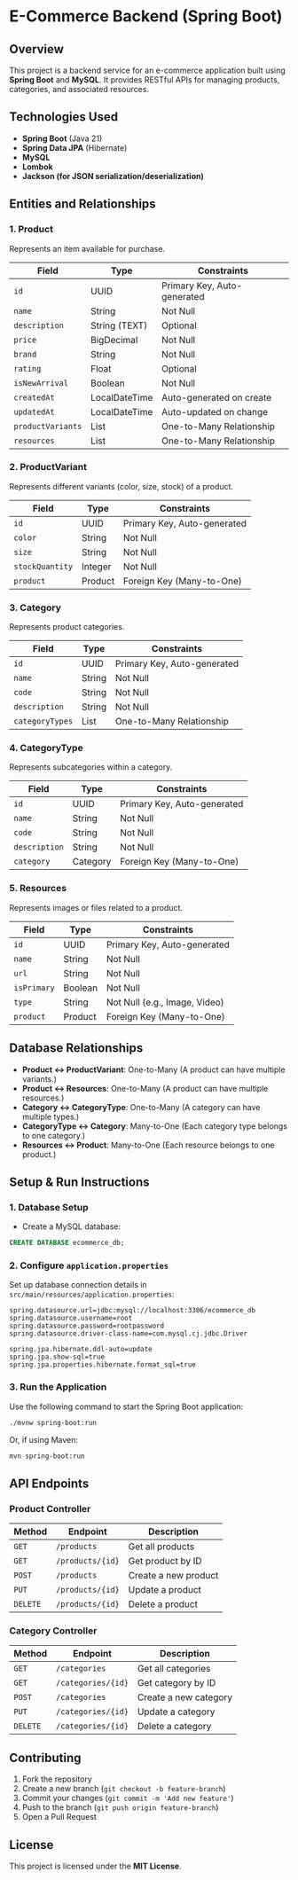 # E-Commerce Backend (Spring Boot)

## Overview
This project is a backend service for an e-commerce application built using **Spring Boot** and **MySQL**. It provides RESTful APIs for managing products, categories, and associated resources.

## Technologies Used
- **Spring Boot** (Java 21)
- **Spring Data JPA** (Hibernate)
- **MySQL**
- **Lombok**
- **Jackson (for JSON serialization/deserialization)**

## Entities and Relationships

### 1. **Product**
Represents an item available for purchase.

| Field         | Type              | Constraints                  |
|--------------|-----------------|-----------------------------|
| `id`         | UUID            | Primary Key, Auto-generated |
| `name`       | String          | Not Null                     |
| `description`| String (TEXT)   | Optional                      |
| `price`      | BigDecimal      | Not Null                     |
| `brand`      | String          | Not Null                     |
| `rating`     | Float           | Optional                      |
| `isNewArrival` | Boolean       | Not Null                     |
| `createdAt`  | LocalDateTime   | Auto-generated on create    |
| `updatedAt`  | LocalDateTime   | Auto-updated on change      |
| `productVariants` | List<ProductVariant> | One-to-Many Relationship |
| `resources`  | List<Resources> | One-to-Many Relationship    |

### 2. **ProductVariant**
Represents different variants (color, size, stock) of a product.

| Field         | Type       | Constraints                  |
|--------------|-----------|-----------------------------|
| `id`         | UUID      | Primary Key, Auto-generated |
| `color`      | String    | Not Null                     |
| `size`       | String    | Not Null                     |
| `stockQuantity` | Integer | Not Null                     |
| `product`    | Product   | Foreign Key (Many-to-One)    |

### 3. **Category**
Represents product categories.

| Field         | Type      | Constraints                  |
|--------------|----------|-----------------------------|
| `id`         | UUID     | Primary Key, Auto-generated |
| `name`       | String   | Not Null                     |
| `code`       | String   | Not Null                     |
| `description`| String   | Not Null                     |
| `categoryTypes` | List<CategoryType> | One-to-Many Relationship |

### 4. **CategoryType**
Represents subcategories within a category.

| Field         | Type      | Constraints                  |
|--------------|----------|-----------------------------|
| `id`         | UUID     | Primary Key, Auto-generated |
| `name`       | String   | Not Null                     |
| `code`       | String   | Not Null                     |
| `description`| String   | Not Null                     |
| `category`   | Category | Foreign Key (Many-to-One)    |

### 5. **Resources**
Represents images or files related to a product.

| Field         | Type      | Constraints                  |
|--------------|----------|-----------------------------|
| `id`         | UUID     | Primary Key, Auto-generated |
| `name`       | String   | Not Null                     |
| `url`        | String   | Not Null                     |
| `isPrimary`  | Boolean  | Not Null                     |
| `type`       | String   | Not Null (e.g., Image, Video) |
| `product`    | Product  | Foreign Key (Many-to-One)    |

## Database Relationships
- **Product ↔ ProductVariant**: One-to-Many (A product can have multiple variants.)
- **Product ↔ Resources**: One-to-Many (A product can have multiple resources.)
- **Category ↔ CategoryType**: One-to-Many (A category can have multiple types.)
- **CategoryType ↔ Category**: Many-to-One (Each category type belongs to one category.)
- **Resources ↔ Product**: Many-to-One (Each resource belongs to one product.)

## Setup & Run Instructions
### **1. Database Setup**
- Create a MySQL database:
```sql
CREATE DATABASE ecommerce_db;
```

### **2. Configure `application.properties`**
Set up database connection details in `src/main/resources/application.properties`:
```properties
spring.datasource.url=jdbc:mysql://localhost:3306/ecommerce_db
spring.datasource.username=root
spring.datasource.password=rootpassword
spring.datasource.driver-class-name=com.mysql.cj.jdbc.Driver

spring.jpa.hibernate.ddl-auto=update
spring.jpa.show-sql=true
spring.jpa.properties.hibernate.format_sql=true
```

### **3. Run the Application**
Use the following command to start the Spring Boot application:
```bash
./mvnw spring-boot:run
```
Or, if using Maven:
```bash
mvn spring-boot:run
```

## API Endpoints
### **Product Controller**
| Method | Endpoint | Description |
|--------|---------|-------------|
| `GET` | `/products` | Get all products |
| `GET` | `/products/{id}` | Get product by ID |
| `POST` | `/products` | Create a new product |
| `PUT` | `/products/{id}` | Update a product |
| `DELETE` | `/products/{id}` | Delete a product |

### **Category Controller**
| Method | Endpoint | Description |
|--------|---------|-------------|
| `GET` | `/categories` | Get all categories |
| `GET` | `/categories/{id}` | Get category by ID |
| `POST` | `/categories` | Create a new category |
| `PUT` | `/categories/{id}` | Update a category |
| `DELETE` | `/categories/{id}` | Delete a category |

## Contributing
1. Fork the repository
2. Create a new branch (`git checkout -b feature-branch`)
3. Commit your changes (`git commit -m 'Add new feature'`)
4. Push to the branch (`git push origin feature-branch`)
5. Open a Pull Request

## License
This project is licensed under the **MIT License**.

